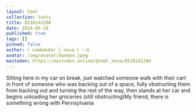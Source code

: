 ```yaml
---
layout: toot
collection: toots
title: 0518142200
date: 2024-05-18
published: true
tags: []
pinned: false
author: ⸸ commander ░ nova ⸸ :~$
avatar: /img/avatar/daemon.jpeg
mastodon: https://mastodon.online/@cmdr_nova/0518142200
---
```


Sitting here in my car on break, just watched someone walk with their cart in front of someone who was backing out of a space, fully obstructing them from backing out and turning the rest of the way, then stands at her car and begins unloading her groceries (still obstructing)My friend, there is something wrong with Pennsylvania

